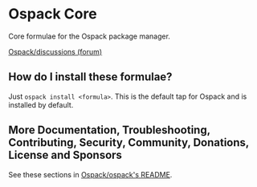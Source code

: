 # Ospack Core

Core formulae for the Ospack package manager.

 [Ospack/discussions (forum)](https://github.com/orgs/Ospack/discussions)

## How do I install these formulae?

Just `ospack install <formula>`. This is the default tap for Ospack and is installed by default.

## More Documentation, Troubleshooting, Contributing, Security, Community, Donations, License and Sponsors

See these sections in [Ospack/ospack's README](https://github.com/Ospack/ospack#ospack).
